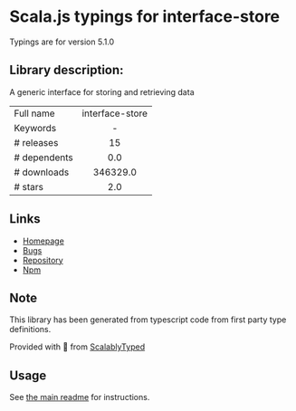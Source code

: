 
# Scala.js typings for interface-store

Typings are for version 5.1.0

## Library description:
A generic interface for storing and retrieving data

|                    |                 |
| ------------------ | :-------------: |
| Full name          | interface-store |
| Keywords           | - |
| # releases         | 15 |
| # dependents       | 0.0 |
| # downloads        | 346329.0 |
| # stars            | 2.0 |

## Links
- [Homepage](https://github.com/ipfs/js-ipfs-interfaces/tree/master/packages/interface-store#readme)
- [Bugs](https://github.com/ipfs/js-ipfs-interfaces/issues)
- [Repository](https://github.com/ipfs/js-ipfs-interfaces)
- [Npm](https://www.npmjs.com/package/interface-store)
    


## Note
This library has been generated from typescript code from first party type definitions.

Provided with :purple_heart: from [ScalablyTyped](https://github.com/oyvindberg/ScalablyTyped)

## Usage
See [the main readme](../../readme.md) for instructions.


